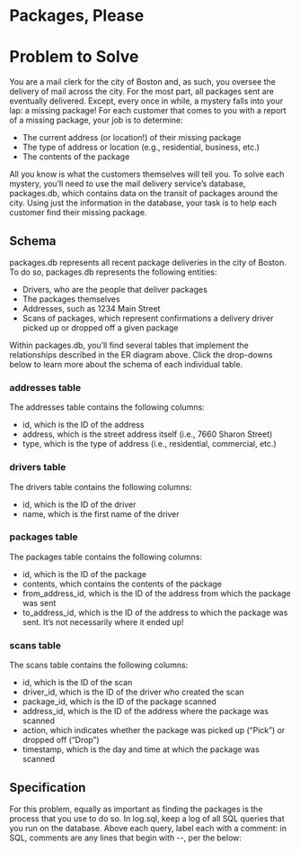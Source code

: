 # Packages, Please

# Problem to Solve

You are a mail clerk for the city of Boston and, as such, you oversee the delivery of mail across the city. For the most part, all packages sent are eventually delivered. Except, every once in while, a mystery falls into your lap: a missing package! For each customer that comes to you with a report of a missing package, your job is to determine:

- The current address (or location!) of their missing package
- The type of address or location (e.g., residential, business, etc.)
- The contents of the package

All you know is what the customers themselves will tell you. To solve each mystery, you’ll need to use the mail delivery service’s database, packages.db, which contains data on the transit of packages around the city. Using just the information in the database, your task is to help each customer find their missing package.

## Schema

packages.db represents all recent package deliveries in the city of Boston. To do so, packages.db represents the following entities:

- Drivers, who are the people that deliver packages
- The packages themselves
- Addresses, such as 1234 Main Street
- Scans of packages, which represent confirmations a delivery driver picked up or dropped off a given package

Within packages.db, you’ll find several tables that implement the relationships described in the ER diagram above. Click the drop-downs below to learn more about the schema of each individual table.

### addresses table
The addresses table contains the following columns:

- id, which is the ID of the address
- address, which is the street address itself (i.e., 7660 Sharon Street)
- type, which is the type of address (i.e., residential, commercial, etc.)

### drivers table
The drivers table contains the following columns:

- id, which is the ID of the driver
- name, which is the first name of the driver

### packages table
The packages table contains the following columns:

- id, which is the ID of the package
- contents, which contains the contents of the package
- from_address_id, which is the ID of the address from which the package was sent
- to_address_id, which is the ID of the address to which the package was sent. It’s not necessarily where it ended up!

### scans table
The scans table contains the following columns:

- id, which is the ID of the scan
- driver_id, which is the ID of the driver who created the scan
- package_id, which is the ID of the package scanned
- address_id, which is the ID of the address where the package was scanned
- action, which indicates whether the package was picked up (“Pick”) or dropped off (“Drop”)
- timestamp, which is the day and time at which the package was scanned

## Specification

For this problem, equally as important as finding the packages is the process that you use to do so. In log.sql, keep a log of all SQL queries that you run on the database. Above each query, label each with a comment: in SQL, comments are any lines that begin with --, per the below:

